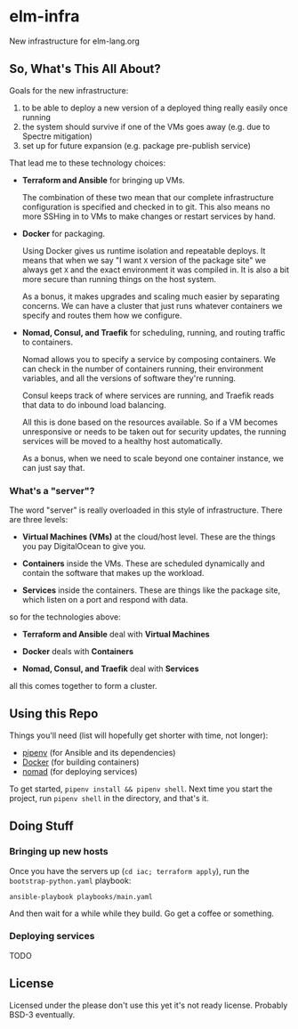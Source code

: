 # elm-infra

New infrastructure for elm-lang.org

## So, What's This All About?

Goals for the new infrastructure:

1. to be able to deploy a new version of a deployed thing really easily once running
2. the system should survive if one of the VMs goes away (e.g. due to Spectre mitigation)
3. set up for future expansion (e.g. package pre-publish service)

That lead me to these technology choices:

- **Terraform and Ansible** for bringing up VMs.

  The combination of these two mean that our complete infrastructure configuration is specified and checked in to git.
  This also means no more SSHing in to VMs to make changes or restart services by hand.

- **Docker** for packaging.

  Using Docker gives us runtime isolation and repeatable deploys.
  It means that when we say "I want `X` version of the package site" we always get `X` and the exact environment it was compiled in.
  It is also a bit more secure than running things on the host system.

  As a bonus, it makes upgrades and scaling much easier by separating concerns.
  We can have a cluster that just runs whatever containers we specify and routes them how we configure.

- **Nomad, Consul, and Traefik** for scheduling, running, and routing traffic to containers.

  Nomad allows you to specify a service by composing containers.
  We can check in the number of containers running, their environment variables, and all the versions of software they're running.

  Consul keeps track of where services are running, and Traefik reads that data to do inbound load balancing.

  All this is done based on the resources available.
  So if a VM becomes unresponsive or needs to be taken out for security updates, the running services will be moved to a healthy host automatically.

  As a bonus, when we need to scale beyond one container instance, we can just say that.

### What's a "server"?

The word "server" is really overloaded in this style of infrastructure.
There are three levels:

- **Virtual Machines (VMs)** at the cloud/host level.
  These are the things you pay DigitalOcean to give you.

- **Containers** inside the VMs.
  These are scheduled dynamically and contain the software that makes up the workload.

- **Services** inside the containers.
  These are things like the package site, which listen on a port and respond with data.

so for the technologies above:

- **Terraform and Ansible** deal with **Virtual Machines**

- **Docker** deals with **Containers**

- **Nomad, Consul, and Traefik** deal with **Services**

all this comes together to form a cluster.

## Using this Repo

Things you'll need (list will hopefully get shorter with time, not longer):

- [pipenv](https://docs.pipenv.org) (for Ansible and its dependencies)
- [Docker](https://www.docker.com/community-edition) (for building containers)
- [nomad](https://www.nomadproject.io/) (for deploying services)

To get started, `pipenv install && pipenv shell`.
Next time you start the project, run `pipenv shell` in the directory, and that's it.

## Doing Stuff

### Bringing up new hosts

Once you have the servers up (`cd iac; terraform apply`), run the `bootstrap-python.yaml` playbook:

```
ansible-playbook playbooks/main.yaml
```

And then wait for a while while they build.
Go get a coffee or something.

### Deploying services

TODO

## License

Licensed under the please don't use this yet it's not ready license.
Probably BSD-3 eventually.
